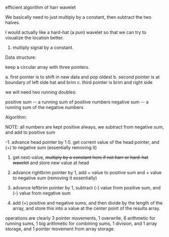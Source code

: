 efficient algorithm of harr wavelet

We basically need to just multiply by a constant, then subtract the two halves. 

I would actually like a hard-hat (a pun) wavelet so that we can try to visualize the location better.

1. multiply signal by a constant. 


Data structure:

keep a circular array with three pointers.

a. first pointer is to shift in new data and pop oldest
b. second pointer is at boundary of left side hat and brim
c. third pointer is brim and right side

we will need two running doubles:

positive sum -- a running sum of positive numbers
negative sum -- a running sum of the negative numbers

Algorithm:

NOTE: all numbers are kept positive always, we subtract from negative sum, and add to positive sum

-1. advance head pointer by 1
0. get current value of the head pointer, and (+) to negative sum (essentially removing it)
1. get next-value, ~~multiply by a constant here if not harr or hard-hat wavelet~~ and store new value at head
2. advance rightbrim pointer by 1, add + value to positive sum and + value to negative sum (removing it essentially) 
3. advance leftbrim pointer by 1, subtract (-) value from positive sum, and (-) value from negative sum


4. add (+) positive and negative sums, and then divide by the length of the array, and store this into a value at the center point of the results array.
 
operations are clearly 3 pointer movements, 1 overwrite, 6 arithmetic for running sums, 1 big arithmetic for combining sums, 1 division, and 1 array storage, and 1 pointer movement from array storage.




